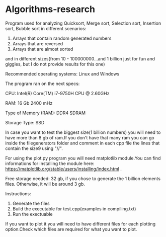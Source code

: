 # Algorithms-research

Program used for analyzing Quicksort, Merge sort, Selection sort, Insertion sort, Bubble sort in different scenarios:

1) Arrays that contain random generated numbers
2) Arrays that are reversed
3) Arrays that are almost sorted

and in different sizes(from 10 - 100000000...and 1 billion just for fun and giggles, but I do not provide results for this one)

Recommended operating systems: Linux and Windows

The program ran on the next specs:

CPU: Intel(R) Core(TM) i7-9750H CPU @ 2.60GHz

RAM: 16 Gb 2400 mHz

Type of Memory (RAM): DDR4 SDRAM

Storage Type: SSD

In case you want to test the biggest size(1 billion numbers) you will need to have more than 8 gb of ram.If you don't have that many ram you can go inside the filegenerators folder and comment in each cpp file the lines that 
contain the size9 using "//".

For using the plot.py program you will need matplotlib module.You can find informations for installing the module here: https://matplotlib.org/stable/users/installing/index.html .

Free storage needed: 32 gb, if you chose to generate the 1 billion elements files. Otherwise, it will be around 3 gb.

Instructions:

1) Generate the files
2) Build the executable for test.cpp(examples in compiling.txt)
3) Run the exectuable

If you want to plot it you will need to have different files for each plotting option.Check which files are required for what you want to plot.
